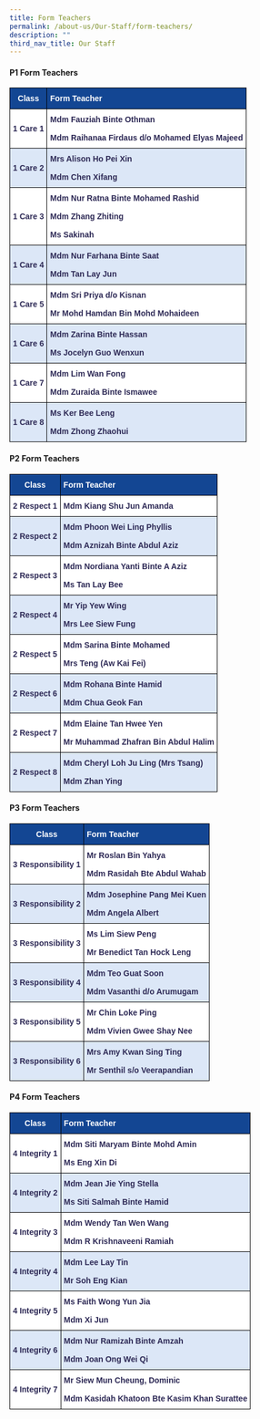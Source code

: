 ```yaml
---
title: Form Teachers
permalink: /about-us/Our-Staff/form-teachers/
description: ""
third_nav_title: Our Staff
---
```

#### P1 Form Teachers

<style type="text/css">
.tg  {border-collapse:collapse;border-spacing:0;margin:0px auto;}
.tg td{border-color:black;border-style:solid;border-width:1px;font-family:Arial, sans-serif;font-size:14px;
  overflow:hidden;padding:10px 5px;word-break:normal;}
.tg th{border-color:black;border-style:solid;border-width:1px;font-family:Arial, sans-serif;font-size:14px;
  font-weight:normal;overflow:hidden;padding:10px 5px;word-break:normal;}
.tg .tg-488e{background-color:#FFF;color:#2E2A56;font-weight:bold;text-align:center;vertical-align:middle}
.tg .tg-as4b{background-color:#134693;color:#FFF;font-weight:bold;text-align:center;vertical-align:middle}
.tg .tg-rbc9{background-color:#134693;color:#FFF;font-weight:bold;text-align:left;vertical-align:middle}
.tg .tg-ltnk{background-color:#FFF;color:#2E2A56;font-weight:bold;text-align:left;vertical-align:middle}
.tg .tg-32j0{background-color:#DCE7F7;color:#2E2A56;font-weight:bold;text-align:center;vertical-align:middle}
.tg .tg-9wka{background-color:#DCE7F7;color:#2E2A56;font-weight:bold;text-align:left;vertical-align:middle}
</style>
<table class="tg">
<tbody>
  <tr>
    <td class="tg-as4b">Class</td>
    <td class="tg-rbc9">Form Teacher</td>
  </tr>
  <tr>
    <td class="tg-488e">1 Care 1</td>
    <td class="tg-ltnk">Mdm Fauziah Binte Othman<br><br>Mdm Raihanaa Firdaus d/o Mohamed Elyas Majeed</td>
  </tr>
  <tr>
    <td class="tg-32j0">1 Care 2</td>
    <td class="tg-9wka">Mrs Alison Ho Pei Xin<br><br><span style="background-color:transparent">Mdm Chen Xifang</span></td>
  </tr>
  <tr>
    <td class="tg-488e">1 Care 3</td>
    <td class="tg-ltnk">Mdm Nur Ratna Binte Mohamed Rashid<br><br>Mdm Zhang Zhiting<br><br>Ms Sakinah </td>
  </tr>
  <tr>
    <td class="tg-32j0">1 Care 4</td>
    <td class="tg-9wka"><span style="background-color:transparent">Mdm Nur Farhana Binte Saat</span><br><br><span style="background-color:transparent">Mdm Tan Lay Jun</span></td>
  </tr>
  <tr>
    <td class="tg-488e">1 Care 5</td>
    <td class="tg-ltnk">Mdm Sri Priya d/o Kisnan<br><br>Mr Mohd Hamdan Bin Mohd Mohaideen</td>
  </tr>
  <tr>
    <td class="tg-32j0">1 Care 6</td>
    <td class="tg-9wka">Mdm Zarina Binte Hassan<br><br>Ms Jocelyn Guo Wenxun</td>
  </tr>
  <tr>
    <td class="tg-488e">1 Care 7</td>
    <td class="tg-ltnk">Mdm Lim Wan Fong<br><br>Mdm Zuraida Binte Ismawee</td>
  </tr>
  <tr>
    <td class="tg-32j0">1 Care 8</td>
    <td class="tg-9wka">Ms Ker Bee Leng<br><br>Mdm Zhong Zhaohui</td>
  </tr>
</tbody>
</table>


#### P2 Form Teachers

<style type="text/css">
.tg  {border-collapse:collapse;border-spacing:0;margin:0px auto;}
.tg td{border-color:black;border-style:solid;border-width:1px;font-family:Arial, sans-serif;font-size:14px;
  overflow:hidden;padding:10px 5px;word-break:normal;}
.tg th{border-color:black;border-style:solid;border-width:1px;font-family:Arial, sans-serif;font-size:14px;
  font-weight:normal;overflow:hidden;padding:10px 5px;word-break:normal;}
.tg .tg-488e{background-color:#FFF;color:#2E2A56;font-weight:bold;text-align:center;vertical-align:middle}
.tg .tg-as4b{background-color:#134693;color:#FFF;font-weight:bold;text-align:center;vertical-align:middle}
.tg .tg-rbc9{background-color:#134693;color:#FFF;font-weight:bold;text-align:left;vertical-align:middle}
.tg .tg-ltnk{background-color:#FFF;color:#2E2A56;font-weight:bold;text-align:left;vertical-align:middle}
.tg .tg-32j0{background-color:#DCE7F7;color:#2E2A56;font-weight:bold;text-align:center;vertical-align:middle}
.tg .tg-9wka{background-color:#DCE7F7;color:#2E2A56;font-weight:bold;text-align:left;vertical-align:middle}
</style>
<table class="tg">
<tbody>
  <tr>
    <td class="tg-as4b">Class</td>
    <td class="tg-rbc9">Form Teacher</td>
  </tr>
  <tr>
    <td class="tg-488e">2 Respect 1 </td>
    <td class="tg-ltnk"><span style="background-color:transparent">Mdm Kiang Shu Jun Amanda</span></td>
  </tr>
  <tr>
    <td class="tg-32j0">2 Respect 2</td>
    <td class="tg-9wka"><span style="background-color:transparent">Mdm Phoon Wei Ling Phyllis</span><br><br><span style="background-color:transparent">Mdm Aznizah Binte Abdul Aziz</span></td>
  </tr>
  <tr>
    <td class="tg-488e">2 Respect 3</td>
    <td class="tg-ltnk">Mdm Nordiana Yanti Binte A Aziz<br><br>Ms Tan Lay Bee</td>
  </tr>
  <tr>
    <td class="tg-32j0">2 Respect 4</td>
    <td class="tg-9wka">Mr Yip Yew Wing<br><br>Mrs Lee Siew Fung</td>
  </tr>
  <tr>
    <td class="tg-488e">2 Respect 5</td>
    <td class="tg-ltnk">Mdm Sarina Binte Mohamed<br><br>Mrs Teng (Aw Kai Fei)</td>
  </tr>
  <tr>
    <td class="tg-32j0">2 Respect 6</td>
    <td class="tg-9wka">Mdm Rohana Binte Hamid<br><br>Mdm Chua Geok Fan</td>
  </tr>
  <tr>
    <td class="tg-488e">2 Respect 7</td>
    <td class="tg-ltnk">Mdm Elaine Tan Hwee Yen<br><br>Mr Muhammad Zhafran Bin Abdul Halim</td>
  </tr>
  <tr>
    <td class="tg-32j0">2 Respect 8</td>
    <td class="tg-9wka">Mdm Cheryl Loh Ju Ling (Mrs Tsang)<br><br>Mdm Zhan Ying</td>
  </tr>
</tbody>
</table>


#### P3 Form Teachers

<style type="text/css">
.tg  {border-collapse:collapse;border-spacing:0;margin:0px auto;}
.tg td{border-color:black;border-style:solid;border-width:1px;font-family:Arial, sans-serif;font-size:14px;
  overflow:hidden;padding:10px 5px;word-break:normal;}
.tg th{border-color:black;border-style:solid;border-width:1px;font-family:Arial, sans-serif;font-size:14px;
  font-weight:normal;overflow:hidden;padding:10px 5px;word-break:normal;}
.tg .tg-0qp5{background-color:#134693;color:#FFF;font-weight:bold;text-align:left;vertical-align:top}
.tg .tg-488e{background-color:#FFF;color:#2E2A56;font-weight:bold;text-align:center;vertical-align:middle}
.tg .tg-as4b{background-color:#134693;color:#FFF;font-weight:bold;text-align:center;vertical-align:middle}
.tg .tg-ltnk{background-color:#FFF;color:#2E2A56;font-weight:bold;text-align:left;vertical-align:middle}
.tg .tg-32j0{background-color:#DCE7F7;color:#2E2A56;font-weight:bold;text-align:center;vertical-align:middle}
.tg .tg-9wka{background-color:#DCE7F7;color:#2E2A56;font-weight:bold;text-align:left;vertical-align:middle}
</style>
<table class="tg">
<tbody>
  <tr>
    <td class="tg-as4b"><span style="color:#FFF;background-color:#134693">Class</span></td>
    <td class="tg-0qp5">Form Teacher</td>
  </tr>
  <tr>
    <td class="tg-488e">3 Responsibility 1 </td>
    <td class="tg-ltnk"><span style="background-color:transparent">Mr Roslan Bin Yahya</span><br><br><span style="background-color:transparent">Mdm Rasidah Bte Abdul Wahab</span></td>
  </tr>
  <tr>
    <td class="tg-32j0">3 Responsibility 2 </td>
    <td class="tg-9wka"><span style="background-color:transparent">Mdm Josephine Pang Mei Kuen</span><br><br><span style="background-color:transparent">Mdm Angela Albert</span></td>
  </tr>
  <tr>
    <td class="tg-488e"> 3 Responsibility 3</td>
    <td class="tg-ltnk"><span style="background-color:transparent">Ms Lim Siew Peng</span><br><br><span style="background-color:transparent">Mr Benedict Tan Hock Leng</span></td>
  </tr>
  <tr>
    <td class="tg-32j0">3 Responsibility 4 </td>
    <td class="tg-9wka"><span style="background-color:transparent">Mdm Teo Guat Soon</span><br><br><span style="background-color:transparent">Mdm Vasanthi d/o Arumugam</span></td>
  </tr>
  <tr>
    <td class="tg-488e">3 Responsibility 5<br></td>
    <td class="tg-ltnk"><span style="background-color:transparent">Mr Chin Loke Ping</span><br><br><span style="background-color:transparent">Mdm Vivien Gwee Shay Nee</span></td>
  </tr>
  <tr>
    <td class="tg-32j0"> 3 Responsibility 6</td>
    <td class="tg-9wka"><span style="background-color:transparent">Mrs Amy Kwan Sing Ting</span><br><br><span style="background-color:transparent">Mr Senthil s/o Veerapandian</span></td>
  </tr>
</tbody>
</table>


#### P4 Form Teachers

<style type="text/css">
.tg  {border-collapse:collapse;border-spacing:0;margin:0px auto;}
.tg td{border-color:black;border-style:solid;border-width:1px;font-family:Arial, sans-serif;font-size:14px;
  overflow:hidden;padding:10px 5px;word-break:normal;}
.tg th{border-color:black;border-style:solid;border-width:1px;font-family:Arial, sans-serif;font-size:14px;
  font-weight:normal;overflow:hidden;padding:10px 5px;word-break:normal;}
.tg .tg-488e{background-color:#FFF;color:#2E2A56;font-weight:bold;text-align:center;vertical-align:middle}
.tg .tg-as4b{background-color:#134693;color:#FFF;font-weight:bold;text-align:center;vertical-align:middle}
.tg .tg-rbc9{background-color:#134693;color:#FFF;font-weight:bold;text-align:left;vertical-align:middle}
.tg .tg-ltnk{background-color:#FFF;color:#2E2A56;font-weight:bold;text-align:left;vertical-align:middle}
.tg .tg-32j0{background-color:#DCE7F7;color:#2E2A56;font-weight:bold;text-align:center;vertical-align:middle}
.tg .tg-9wka{background-color:#DCE7F7;color:#2E2A56;font-weight:bold;text-align:left;vertical-align:middle}
</style>
<table class="tg">
<tbody>
  <tr>
    <td class="tg-as4b">Class</td>
    <td class="tg-rbc9">Form Teacher</td>
  </tr>
  <tr>
    <td class="tg-488e"> 4 Integrity 1</td>
    <td class="tg-ltnk"><span style="background-color:transparent">Mdm Siti Maryam Binte Mohd Amin</span><br><br><span style="background-color:transparent">Ms Eng Xin Di</span></td>
  </tr>
  <tr>
    <td class="tg-32j0">4 Integrity 2</td>
    <td class="tg-9wka">Mdm Jean Jie Ying Stella<br><br>Ms Siti Salmah Binte Hamid</td>
  </tr>
  <tr>
    <td class="tg-488e">4 Integrity 3</td>
    <td class="tg-ltnk"><span style="background-color:transparent">Mdm Wendy Tan Wen Wang</span><br><br><span style="background-color:transparent">Mdm R Krishnaveeni Ramiah</span></td>
  </tr>
  <tr>
    <td class="tg-32j0">4 Integrity 4</td>
    <td class="tg-9wka">Mdm Lee Lay Tin<br><br>Mr Soh Eng Kian</td>
  </tr>
  <tr>
    <td class="tg-488e">4 Integrity 5</td>
    <td class="tg-ltnk">Ms Faith Wong Yun Jia<br><br>Mdm Xi Jun</td>
  </tr>
  <tr>
    <td class="tg-32j0">4 Integrity 6</td>
    <td class="tg-9wka">Mdm Nur Ramizah Binte Amzah<br><br>Mdm Joan Ong Wei Qi</td>
  </tr>
  <tr>
    <td class="tg-488e">4 Integrity 7</td>
    <td class="tg-ltnk">Mr Siew Mun Cheung, Dominic<br><br>Mdm Kasidah Khatoon Bte Kasim Khan Surattee</td>
  </tr>
</tbody>
</table>

